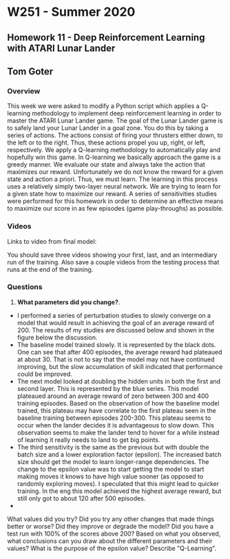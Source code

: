# W251 - Summer 2020
## Homework 11 - Deep Reinforcement Learning with ATARI Lunar Lander
## Tom Goter

### Overview
This week we were asked to modify a Python script which applies a Q-learning methodology to implement deep reinforcement learning in order to master the ATARI Lunar Lander game. The goal of the Lunar Lander game is to safely land your Lunar Lander in a goal zone. You do this by taking a series of actions. The actions consist of firing your thrusters either down, to the left or to the right. Thus, these actions propel you up, right, or left, respectively. We apply a Q-learning methodology to automatically play and hopefully win this game. In Q-learning we basically approach the game is a greedy manner. We evaluate our state and always take the action that maximizes our reward. Unfortunately we do not know the reward for a given state and action a priori. Thus, we must learn. The learning in this process uses a relatively simply two-layer neural network. We are trying to learn for a given state how to maximize our reward. A series of sensitivities studies were performed for this homework in order to determine an effective means to maximize our score in as few episodes (game play-throughs) as possible.

### Videos
Links to video from final model: 

You should save three videos showing your first, last, and an intermediary run of the training. Also save a couple videos from the testing process that runs at the end of the training.


### Questions
1. **What parameters did you change?**. 
- I performed a series of perturbation studies to slowly converge on a model that would result in achieving the goal of an average reward of 200. The results of my studies are discussed below and shown in the figure below the discussion.
- The baseline model trained slowly. It is represented by the black dots. One can see that after 400 episodes, the average reward had plateaued at about 30. That is not to say that the model may not have continued improving, but the slow accumulation of skill indicated that performance could be improved.
- The next model looked at doubling the hidden units in both the first and second layer. This is represented by the blue series. This model plateaued around an average reward of zero between 300 and 400 training episodes. Based on the observation of how the baseline model trained, this plateau may have correlate to the first plateau seen in the baseline training between episodes 200-300. This plateau seems to occur when the lander decides it is advantageous to slow down. This observation seems to make the lander tend to hover for a while instead of learning it really needs to land to get big points.
- The third sensitivity is the same as the previous but with double the batch size and a lower exploration factor (epsilon). The increased batch size should get the model to learn longer-range dependencies. The change to the epsilon value was to start getting the model to start making moves it knows to have high value sooner (as opposed to randomly exploring moves). I speculated that this might lead to quicker training. In the eng this model achieved the highest average reward, but still only got to about 120 after 500 episodes.
- 


What values did you try?
Did you try any other changes that made things better or worse?
Did they improve or degrade the model? Did you have a test run with 100% of the scores above 200?
Based on what you observed, what conclusions can you draw about the different parameters and their values?
What is the purpose of the epsilon value?
Describe "Q-Learning".
